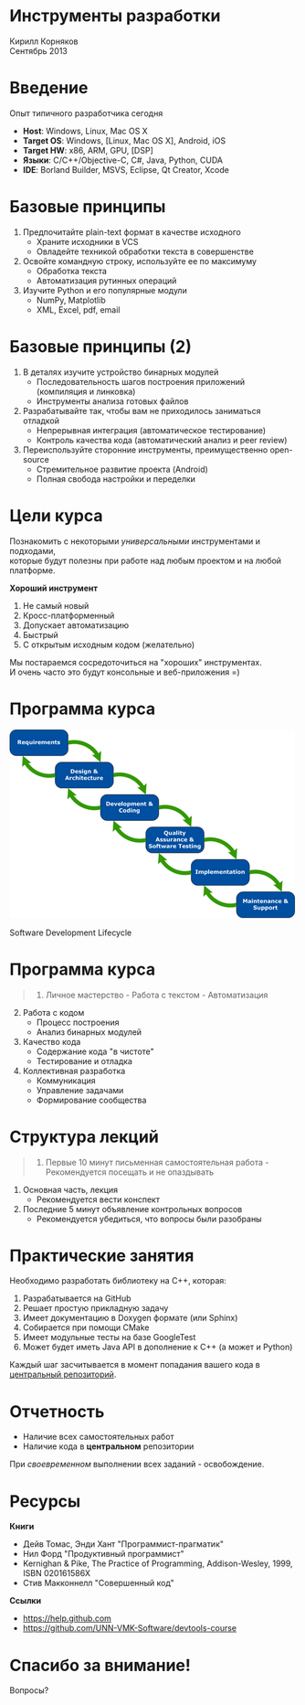 # Инструменты разработки

Кирилл Корняков  
Сентябрь 2013

# Введение

Опыт типичного разработчика сегодня

  - **Host**: Windows, Linux, Mac OS X
  - **Target OS**: Windows, [Linux, Mac OS X], Android, iOS
  - **Target HW**: x86, ARM, GPU, [DSP]
  - **Языки**: С/С++/Objective-C, C#, Java, Python, CUDA
  - **IDE**: Borland Builder, MSVS, Eclipse, Qt Creator, Xcode

# Базовые принципы

  1. Предпочитайте plain-text формат в качестве исходного
     - Храните исходники в VCS
     - Овладейте техникой обработки текста в совершенстве
  1. Освойте командную строку, используйте ее по максимуму
     - Обработка текста
     - Автоматизация рутинных операций
  1. Изучите Python и его популярные модули
     - NumPy, Matplotlib
     - XML, Excel, pdf, email

# Базовые принципы (2)

  1. В деталях изучите устройство бинарных модулей
     - Последовательность шагов построения приложений (компиляция и линковка)
     - Инструменты анализа готовых файлов
  1. Разрабатывайте так, чтобы вам не приходилось заниматься отладкой
     - Непрерывная интеграция (автоматическое тестирование)
     - Контроль качества кода (автоматический анализ и peer review)
  1. Переиспользуйте сторонние инструменты, преимущественно open-source
     - Стремительное развитие проекта (Android)
     - Полная свобода настройки и переделки

# Цели курса

Познакомить с некоторыми _универсальными_ инструментами и подходами,  
которые будут полезны при работе над любым проектом и на любой платформе.

**Хороший инструмент**

  1. Не самый новый
  1. Кросс-платформенный
  1. Допускает автоматизацию
  1. Быстрый
  1. С открытым исходным кодом (желательно)

Мы постараемся сосредоточиться на "хороших" инструментах.  
И очень часто это будут консольные и веб-приложения =)

# Программа курса

![](./00-intro/developmentprocess.gif)

Software Development Lifecycle

# Программа курса

> 1. Личное мастерство
     - Работа с текстом
     - Автоматизация
  2. Работа с кодом
     - Процесс построения
     - Анализ бинарных модулей
  3. Качество кода
     - Содержание кода "в чистоте"
     - Тестирование и отладка
  4. Коллективная разработка
     - Коммуникация
     - Управление задачами
     - Формирование сообщества

# Структура лекций

> 1. Первые 10 минут письменная самостоятельная работа
     - Рекомендуется посещать и не опаздывать
  1. Основная часть, лекция
     - Рекомендуется вести конспект
  1. Последние 5 минут объявление контрольных вопросов
     - Рекомендуется убедиться, что вопросы были разобраны

# Практические занятия

Необходимо разработать библиотеку на С++, которая:

  1. Разрабатывается на GitHub
  1. Решает простую прикладную задачу
  1. Имеет документацию в Doxygen формате (или Sphinx)
  1. Собирается при помощи CMake
  1. Имеет модульные тесты на базе GoogleTest
  1. Может будет иметь Java API в дополнение к С++ (а может и Python)

Каждый шаг засчитывается в момент попадания вашего кода в 
[центральный репозиторий](https://github.com/UNN-VMK-Software/devtools-course).

# Отчетность

  * Наличие всех самостоятельных работ
  * Наличие кода в **центральном** репозитории

При _своевременном_ выполнении всех заданий - освобождение.

# Ресурсы

**Книги**

  - Дейв Томас, Энди Хант "Программист-прагматик"
  - Нил Форд "Продуктивный программист"
  - Kernighan & Pike, The Practice of Programming, Addison-Wesley, 1999, ISBN 020161586X 
  - Стив Макконнелл "Совершенный код"

**Ссылки**

  - <https://help.github.com>
  - <https://github.com/UNN-VMK-Software/devtools-course>

# Спасибо за внимание!

Вопросы?